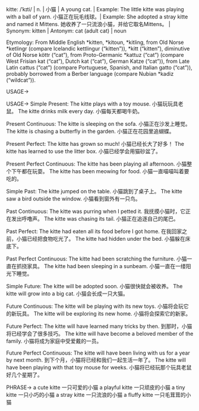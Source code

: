 kitte: /ˈkɪti/ | n. | 小猫 | A young cat. | Example: The little kitte was playing with a ball of yarn. 小猫正在玩毛线球。| Example:  She adopted a stray kitte and named it Mittens. 她收养了一只流浪小猫，并给它取名Mittens。 | Synonym: kitten | Antonym:  cat (adult cat) | noun

Etymology:
From Middle English *kitten, *kitoun, *kitling, from Old Norse *ketlingr (compare Icelandic kettlingur (“kitten”)), *kitt (“kitten”), diminutive of Old Norse köttr (“cat”), from Proto-Germanic *kattuz (“cat”) (compare West Frisian kat (“cat”), Dutch kat (“cat”), German Katze (“cat”)), from Late Latin cattus (“cat”) (compare Portuguese, Spanish, and Italian gatto (“cat”)), probably borrowed from a Berber language (compare Nubian *kadiz (“wildcat”)).

USAGE->

USAGE->
Simple Present:
The kitte plays with a toy mouse.  小猫玩玩具老鼠。
The kitte drinks milk every day.  小猫每天都喝牛奶。

Present Continuous:
The kitte is sleeping on the sofa.  小猫正在沙发上睡觉。
The kitte is chasing a butterfly in the garden.  小猫正在花园里追蝴蝶。

Present Perfect:
The kitte has grown so much!  小猫已经长大了好多！
The kitte has learned to use the litter box.  小猫已经学会用猫砂盆了。

Present Perfect Continuous:
The kitte has been playing all afternoon.  小猫整个下午都在玩耍。
The kitte has been meowing for food.  小猫一直喵喵叫着要吃的。

Simple Past:
The kitte jumped on the table.  小猫跳到了桌子上。
The kitte saw a bird outside the window.  小猫看到窗外有一只鸟。

Past Continuous:
The kitte was purring when I petted it.  我抚摸小猫时，它正在发出呼噜声。
The kitte was chasing its tail.  小猫正在追逐自己的尾巴。

Past Perfect:
The kitte had eaten all its food before I got home.  在我回家之前，小猫已经把食物吃光了。
The kitte had hidden under the bed.  小猫躲在床底下。

Past Perfect Continuous:
The kitte had been scratching the furniture.  小猫一直在抓挠家具。
The kitte had been sleeping in a sunbeam.  小猫一直在一缕阳光下睡觉。

Simple Future:
The kitte will be adopted soon.  小猫很快就会被收养。
The kitte will grow into a big cat.  小猫会长成一只大猫。

Future Continuous:
The kitte will be playing with its new toys.  小猫将会玩它的新玩具。
The kitte will be exploring its new home.  小猫将会探索它的新家。

Future Perfect:
The kitte will have learned many tricks by then.  到那时，小猫将已经学会了很多技巧。
The kitte will have become a beloved member of the family.  小猫将成为家庭中受爱戴的一员。

Future Perfect Continuous:
The kitte will have been living with us for a year by next month.  到下个月，小猫将已经和我们一起生活一年了。
The kitte will have been playing with that toy mouse for weeks.  小猫将已经玩那个玩具老鼠好几个星期了。


PHRASE->
a cute kitte  一只可爱的小猫
a playful kitte  一只顽皮的小猫
a tiny kitte  一只小巧的小猫
a stray kitte  一只流浪的小猫
a fluffy kitte  一只毛茸茸的小猫
